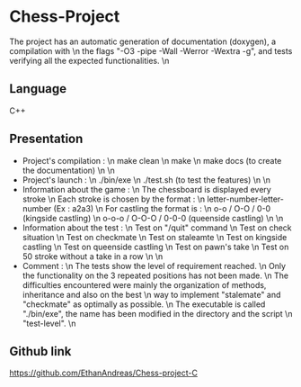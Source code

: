 # Chess-Project

The project has an automatic generation of documentation (doxygen), a compilation with                  \n
the flags "-O3 -pipe -Wall -Werror -Wextra -g", and tests verifying all the expected functionalities.   \n

## Language

C++

## Presentation

* Project's compilation :                                                                               \n
make clean                                                                                              \n
make                                                                                                    \n
make docs (to create the documentation)                                                                 \n
                                                                                                        \n
* Project's launch :                                                                                    \n
./bin/exe                                                                                               \n
./test.sh (to test the features)                                                                        \n
                                                                                                        \n
* Information about the game :                                                                          \n
The chessboard is displayed every stroke                                                                \n
Each stroke is chosen by the format :                                                                   \n
letter-number-letter-number (Ex : a2a3)                                                                 \n
For castling the format is :                                                                            \n
o-o / O-O / 0-0 (kingside castling)                                                                     \n
o-o-o / O-O-O / 0-0-0 (queenside castling)                                                              \n
                                                                                                        \n
* Information about the test :                                                                          \n
Test on "/quit" command                                                                                 \n
Test on check situation                                                                                 \n
Test on checkmate                                                                                       \n
Test on staleamte                                                                                       \n
Test on kingside castling                                                                               \n
Test on queenside castling                                                                              \n
Test on pawn's take                                                                                     \n
Test on 50 stroke without a take in a row                                                               \n
                                                                                                        \n
* Comment :                                                                                             \n
The tests show the level of requirement reached.                                                        \n
Only the functionality on the 3 repeated positions has not been made.                                   \n
The difficulties encountered were mainly the organization of methods, inheritance and also on the best  \n
way to implement "stalemate" and "checkmate" as optimally as possible.                                  \n
The executable is called "./bin/exe", the name has been modified in the directory and the script        \n
"test-level".                                                                                           \n

## Github link

<https://github.com/EthanAndreas/Chess-project-C>
